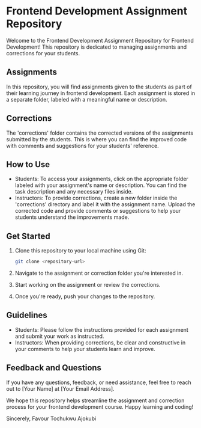 # Frontend Development Assignment Repository

Welcome to the Frontend Development Assignment Repository for Frontend Development! This repository is dedicated to managing assignments and corrections for your students.

## Assignments

In this repository, you will find assignments given to the students as part of their learning journey in frontend development. Each assignment is stored in a separate folder, labeled with a meaningful name or description.

## Corrections

The 'corrections' folder contains the corrected versions of the assignments submitted by the students. This is where you can find the improved code with comments and suggestions for your students' reference.

## How to Use

- Students: To access your assignments, click on the appropriate folder labeled with your assignment's name or description. You can find the task description and any necessary files inside.
- Instructors: To provide corrections, create a new folder inside the 'corrections' directory and label it with the assignment name. Upload the corrected code and provide comments or suggestions to help your students understand the improvements made.

## Get Started

1. Clone this repository to your local machine using Git:
   ```sh
   git clone <repository-url>
   ```

2. Navigate to the assignment or correction folder you're interested in.

3. Start working on the assignment or review the corrections.

4. Once you're ready, push your changes to the repository.

## Guidelines

- Students: Please follow the instructions provided for each assignment and submit your work as instructed.
- Instructors: When providing corrections, be clear and constructive in your comments to help your students learn and improve.

## Feedback and Questions

If you have any questions, feedback, or need assistance, feel free to reach out to [Your Name] at [Your Email Address].

We hope this repository helps streamline the assignment and correction process for your frontend development course. Happy learning and coding!

Sincerely,
Favour Tochukwu Ajokubi
